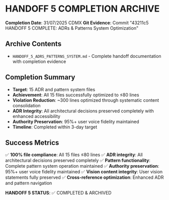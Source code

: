 # HANDOFF 5 COMPLETION ARCHIVE

**Completion Date**: 31/07/2025 CDMX
**Git Evidence**: Commit "43211c5 HANDOFF 5 COMPLETE: ADRs & Patterns System Optimization"

## Archive Contents
- `HANDOFF_5_ADRS_PATTERNS_SYSTEM.md` - Complete handoff documentation with completion evidence

## Completion Summary
- **Target**: 15 ADR and pattern system files
- **Achievement**: All 15 files successfully optimized to ≤80 lines
- **Violation Reduction**: ~300 lines optimized through systematic content consolidation
- **ADR Integrity**: All architectural decisions preserved completely with enhanced accessibility
- **Authority Preservation**: 95%+ user voice fidelity maintained
- **Timeline**: Completed within 3-day target

## Success Metrics
✅ **100% file compliance**: All 15 files ≤80 lines
✅ **ADR integrity**: All architectural decisions preserved completely
✅ **Pattern functionality**: Complete pattern system operation maintained
✅ **Authority preservation**: 95%+ user voice fidelity maintained
✅ **Vision content integrity**: User vision statements fully preserved
✅ **Cross-reference optimization**: Enhanced ADR and pattern navigation

**HANDOFF 5 STATUS**: ✅ COMPLETED & ARCHIVED